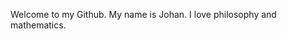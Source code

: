 Welcome to my Github. My name is Johan. I love philosophy and mathematics. 

<!---
jahrchanna/jahrchanna is a ✨ special ✨ repository because its `README.md` (this file) appears on your GitHub profile.
You can click the Preview link to take a look at your changes.
--->
